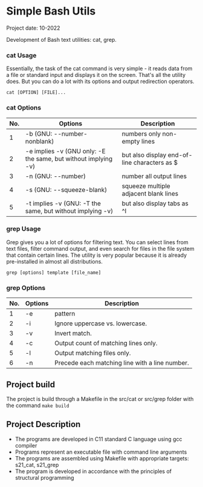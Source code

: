 # Simple Bash Utils

Project date: 10-2022

Development of Bash text utilities: cat, grep.

### cat Usage

Essentially, the task of the cat command is very simple - it reads data from a file or standard input and displays it on the screen. That's all the utility does. But you can do a lot with its options and output redirection operators.

`cat [OPTION] [FILE]...`

### cat Options

| No. | Options | Description |
| ------ | ------ | ------ |
| 1 | -b (GNU: --number-nonblank) | numbers only non-empty lines |
| 2 | -e implies -v (GNU only: -E the same, but without implying -v) | but also display end-of-line characters as $  |
| 3 | -n (GNU: --number) | number all output lines |
| 4 | -s (GNU: --squeeze-blank) | squeeze multiple adjacent blank lines |
| 5 | -t implies -v (GNU: -T the same, but without implying -v) | but also display tabs as ^I  |

### grep Usage

Grep gives you a lot of options for filtering text. You can select lines from text files, filter command output, and even search for files in the file system that contain certain lines. The utility is very popular because it is already pre-installed in almost all distributions.

`grep [options] template [file_name]`

### grep Options

| No. | Options | Description |
| ------ | ------ | ------ |
| 1 | -e | pattern |
| 2 | -i | Ignore uppercase vs. lowercase.  |
| 3 | -v | Invert match. |
| 4 | -c | Output count of matching lines only. |
| 5 | -l | Output matching files only.  |
| 6 | -n | Precede each matching line with a line number. |

## Project build
The project is build through a Makefile in the src/cat or src/grep folder with the command `make build`

## Project Description

- The programs are developed in C11 standard C language using gcc compiler   
- Programs represent an executable file with command line arguments
- The programs are assembled using Makefile with appropriate targets: s21_cat, s21_grep  
- The program is developed in accordance with the principles of structural programming